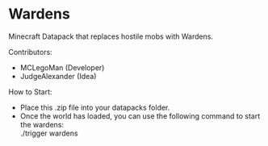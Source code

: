 # Wardens  
Minecraft Datapack that replaces hostile mobs with Wardens.  

Contributors:  
- MCLegoMan (Developer)  
- JudgeAlexander (Idea)  

How to Start:  
- Place this .zip file into your datapacks folder.  
- Once the world has loaded, you can use the following command to start the wardens:  
./trigger wardens
